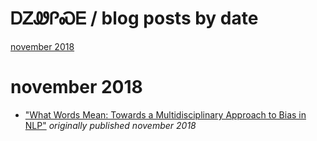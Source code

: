 # ᎠᏃᏪᎵᏍᎬ / blog posts by date

[november 2018](#november-2018)

# november 2018

* ["What Words Mean: Towards a Multidisciplinary Approach to Bias in NLP"](https://IndigenousEngineering.github.io/blog/posts/what_words_mean.html) _originally published november 2018_
